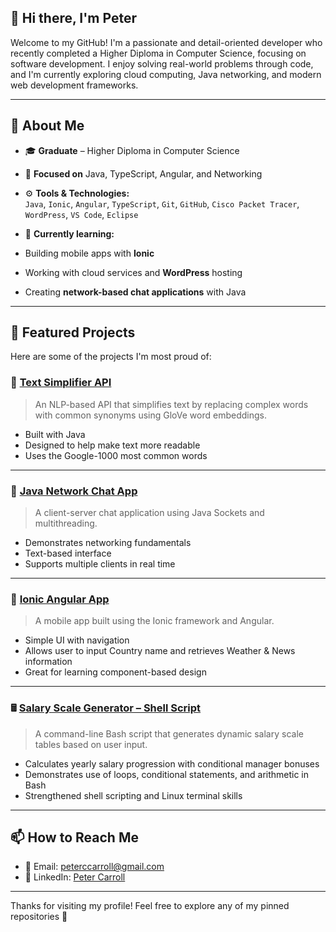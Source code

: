 ## 👋 Hi there, I'm Peter

Welcome to my GitHub! I'm a passionate and detail-oriented developer who recently completed a Higher Diploma in Computer Science, focusing on software development. I enjoy solving real-world problems through code, and I'm currently exploring cloud computing, Java networking, and modern web development frameworks.

---
## 🧠 About Me

- 🎓 **Graduate** – Higher Diploma in Computer Science  
- 💬 **Focused on** Java, TypeScript, Angular, and Networking  
- ⚙️ **Tools & Technologies:**  
  `Java`, `Ionic`, `Angular`, `TypeScript`, `Git`, `GitHub`, `Cisco Packet Tracer`, `WordPress`, `VS Code`, `Eclipse`

 - 🌱 **Currently learning:**
  - Building mobile apps with **Ionic**  
  - Working with cloud services and **WordPress** hosting  
  - Creating **network-based chat applications** with Java

---
## 🚀 Featured Projects

Here are some of the projects I'm most proud of:

### 🔧 [Text Simplifier API](https://github.com/Peter-8312/TextSimplifier)
> An NLP-based API that simplifies text by replacing complex words with common synonyms using GloVe word embeddings.

- Built with Java
- Designed to help make text more readable
- Uses the Google-1000 most common words

---

### 💬 [Java Network Chat App](https://github.com/Peter-8312/JavaNetworkChatApp)
> A client-server chat application using Java Sockets and multithreading.

- Demonstrates networking fundamentals
- Text-based interface
- Supports multiple clients in real time

---

### 📱 [Ionic Angular App](https://github.com/Peter-8312/mobAppDev)
> A mobile app built using the Ionic framework and Angular.

- Simple UI with navigation
- Allows user to input Country name and retrieves Weather & News information 
- Great for learning component-based design

---

### 🖩 [Salary Scale Generator – Shell Script](https://github.com/Peter-8312/PeterCarrollCATCProject)  
> A command-line Bash script that generates dynamic salary scale tables based on user input.

- Calculates yearly salary progression with conditional manager bonuses  
- Demonstrates use of loops, conditional statements, and arithmetic in Bash  
- Strengthened shell scripting and Linux terminal skills

---

## 📫 How to Reach Me

- 📧 Email: peterccarroll@gmail.com  
- 🔗 LinkedIn: [Peter Carroll](https://www.linkedin.com/in/peter-carroll-53a866361/)

---

Thanks for visiting my profile! Feel free to explore any of my pinned repositories 🚀
